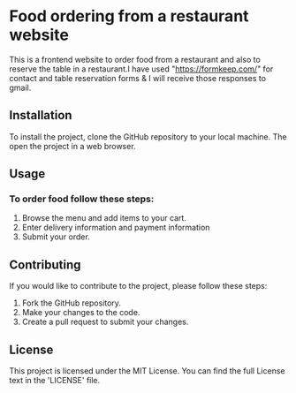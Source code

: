 # Food ordering from a restaurant website
This is a frontend website to order food from a restaurant and also to reserve the table in a restaurant.I have used "https://formkeep.com/" for contact and table reservation forms & I will receive those responses to gmail.

## Installation
To install the project, clone the GitHub repository to your local machine. The open the project in a web browser.

## Usage
### To order food follow these steps:
1. Browse the menu and add items to your cart.
2. Enter delivery information and payment information
3. Submit your order.

## Contributing
If you would like to contribute to the project, please follow these steps:
1. Fork the GitHub repository.
2. Make your changes to the code.
3. Create a pull request to submit your changes.

## License
This project is licensed under the MIT License. You can find the full License text in the 'LICENSE' file.













